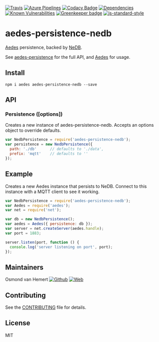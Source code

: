 [![Travis](https://img.shields.io/travis/com/ovhemert/aedes-persistence-nedb.svg?branch=master&logo=travis)](https://travis-ci.com/ovhemert/aedes-persistence-nedb)
[![Azure Pipelines](https://ovhemert.visualstudio.com/aedes-persistence-nedb/_apis/build/status/ovhemert.aedes-persistence-nedb)](https://ovhemert.visualstudio.com/aedes-persistence-nedb/_build/latest?definitionId=2)
[![Codacy Badge](https://api.codacy.com/project/badge/Grade/36fb257bd6d241f9b95fe63d74c69a24)](https://www.codacy.com/app/ovhemert/aedes-persistence-nedb?utm_source=github.com&amp;utm_medium=referral&amp;utm_content=ovhemert/aedes-persistence-nedb&amp;utm_campaign=Badge_Grade)
[![Dependencies](https://img.shields.io/david/ovhemert/aedes-persistence-nedb.svg)]()
[![Known Vulnerabilities](https://snyk.io/test/npm/aedes-persistence-nedb/badge.svg)](https://snyk.io/test/npm/aedes-persistence-nedb)
[![Greenkeeper badge](https://badges.greenkeeper.io/ovhemert/aedes-persistence-nedb.svg)](https://greenkeeper.io/)
[![js-standard-style](https://img.shields.io/badge/code%20style-standard-brightgreen.svg?style=flat)](http://standardjs.com/)


# aedes-persistence-nedb


[Aedes][aedes] persistence, backed by [NeDB][nedb].

See [aedes-persistence][persistence] for the full API, and [Aedes][aedes] for usage.

## Install

```
npm i aedes aedes-persistence-nedb --save
```

## API

### Persistence ([options])

Creates a new instance of aedes-persistence-nedb.
Accepts an options object to override defaults.

```js
var NedbPersistence = require('aedes-persistence-nedb');
var persistence = new NedbPersistence({
  path: './db'      // defaults to './data',
  prefix: 'mqtt'    // defaults to ''
});
```

## Example

Creates a new Aedes instance that persists to NeDB. Connect to this instance with a MQTT client to see it working.

```js
var NedbPersistence = require('aedes-persistence-nedb');
var Aedes = require('aedes');
var net = require('net');

var db = new NedbPersistence();
var aedes = Aedes({ persistence: db });
var server = net.createServer(aedes.handle);
var port = 1883;

server.listen(port, function () {
  console.log('server listening on port', port);
});
```

## Maintainers

Osmond van Hemert
[![Github](https://img.shields.io/badge/-website.svg?style=social&logoColor=333&logo=github)](https://github.com/ovhemert/about)
[![Web](https://img.shields.io/badge/-website.svg?style=social&logoColor=333&logo=nextdoor)](https://www.osmondvanhemert.nl)

## Contributing

See the [CONTRIBUTING](./docs/CONTRIBUTING.md) file for details.

## License

MIT

[aedes]: https://github.com/mcollina/aedes
[persistence]: https://github.com/mcollina/aedes-persistence
[nedb]: https://github.com/louischatriot/nedb
